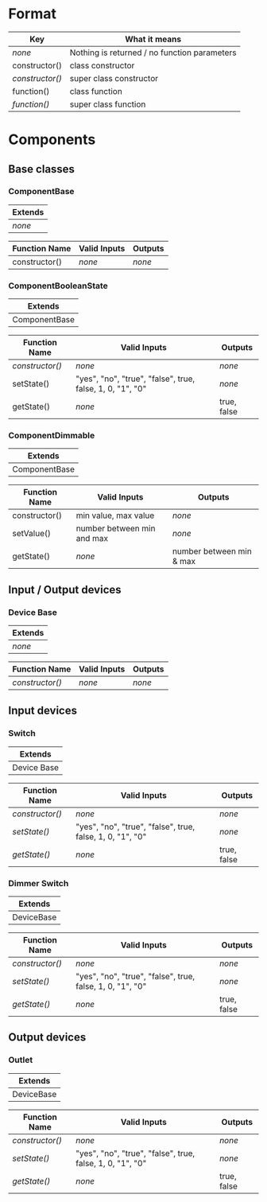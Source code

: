 # Format
| Key             | What it means                                |
|-----------------|----------------------------------------------|
| *none*          | Nothing is returned / no function parameters |
| constructor()   | class constructor                            |
| *constructor()* | super class constructor                      |
| function()      | class function                               |
| *function()*    | super class function                         |

# Components

## Base classes
### ComponentBase
| Extends        |
|----------------|
| *none*         |

| Function Name | Valid Inputs                                              | Outputs     |
|---------------|-----------------------------------------------------------|-------------|
| constructor() | *none*                                                    | *none*      |

### ComponentBooleanState
| Extends       |
|---------------|
| ComponentBase |

| Function Name   | Valid Inputs                                              | Outputs     |
|-----------------|-----------------------------------------------------------|-------------|
| *constructor()* | *none*                                                    | *none*      |
| setState()      | "yes", "no", "true", "false", true, false, 1, 0, "1", "0" | *none*      |
| getState()      | *none*                                                    | true, false |

### ComponentDimmable
| Extends       |
|---------------|
| ComponentBase |

| Function Name   | Valid Inputs                                              | Outputs                  |
|-----------------|-----------------------------------------------------------|--------------------------|
| constructor()   | min value, max value                                      | *none*                   |
| setValue()      | number between min and max                                | *none*                   |
| getState()      | *none*                                                    | number between min & max |

## Input / Output devices
### Device Base
| Extends        |
|----------------|
| *none*         |

| Function Name   | Valid Inputs | Outputs     |
|-----------------|--------------|-------------|
| *constructor()* | *none*       | *none*      |

## Input devices
### Switch
| Extends     |
|-------------|
| Device Base |

| Function Name   | Valid Inputs                                              | Outputs     |
|-----------------|-----------------------------------------------------------|-------------|
| *constructor()* | *none*                                                    | *none*      |
| *setState()*    | "yes", "no", "true", "false", true, false, 1, 0, "1", "0" | *none*      |
| *getState()*    | *none*                                                    | true, false |

### Dimmer Switch
| Extends    |
|------------|
| DeviceBase |

| Function Name   | Valid Inputs                                              | Outputs     |
|-----------------|-----------------------------------------------------------|-------------|
| *constructor()* | *none*                                                    | *none*      |
| *setState()*    | "yes", "no", "true", "false", true, false, 1, 0, "1", "0" | *none*      |
| *getState()*    | *none*                                                    | true, false |

## Output devices
### Outlet
| Extends    |
|------------|
| DeviceBase |

| Function Name   | Valid Inputs                                              | Outputs     |
|-----------------|-----------------------------------------------------------|-------------|
| *constructor()* | *none*                                                    | *none*      |
| *setState()*    | "yes", "no", "true", "false", true, false, 1, 0, "1", "0" | *none*      |
| *getState()*    | *none*                                                    | true, false |
